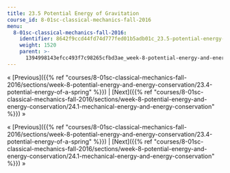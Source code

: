 ```yaml
---
title: 23.5 Potential Energy of Gravitation
course_id: 8-01sc-classical-mechanics-fall-2016
menu:
  8-01sc-classical-mechanics-fall-2016:
    identifier: 8642f9ccd44fd74d777fed01b5adb01c_23.5-potential-energy-of-gravitation
    weight: 1520
    parent: >-
      1394998143efcc493f7c98265cfbd3ae_week-8-potential-energy-and-energy-conservation
---
```

« [Previous]({{% ref "courses/8-01sc-classical-mechanics-fall-2016/sections/week-8-potential-energy-and-energy-conservation/23.4-potential-energy-of-a-spring" %}}) | [Next]({{% ref "courses/8-01sc-classical-mechanics-fall-2016/sections/week-8-potential-energy-and-energy-conservation/24.1-mechanical-energy-and-energy-conservation" %}}) »

« [Previous]({{% ref "courses/8-01sc-classical-mechanics-fall-2016/sections/week-8-potential-energy-and-energy-conservation/23.4-potential-energy-of-a-spring" %}}) | [Next]({{% ref "courses/8-01sc-classical-mechanics-fall-2016/sections/week-8-potential-energy-and-energy-conservation/24.1-mechanical-energy-and-energy-conservation" %}}) »